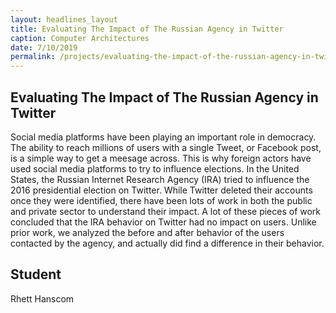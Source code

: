 ```yaml
---
layout: headlines_layout
title: Evaluating The Impact of The Russian Agency in Twitter
caption: Computer Architectures
date: 7/10/2019
permalink: /projects/evaluating-the-impact-of-the-russian-agency-in-twitter.html
---
```


<!--
Add pic2
-->


## Evaluating The Impact of The Russian Agency in Twitter

Social media platforms have been playing an important role in democracy. The ability to reach millions of users with a single Tweet, or Facebook post, is a simple way to get a meesage across. This is why foreign actors have used social media platforms to try to influence elections. In the United States, the Russian Internet Research Agency (IRA) tried to influence the 2016 presidential election on Twitter. While Twitter deleted their accounts once they were identified, there have been lots of work in both the public and private sector to understand their impact. A lot of these pieces of work concluded that the IRA behavior on Twitter had no impact on users. Unlike prior work, we analyzed the before and after behavior of the users contacted by the agency, and actually did find a difference in their behavior.

## Student

Rhett Hanscom

